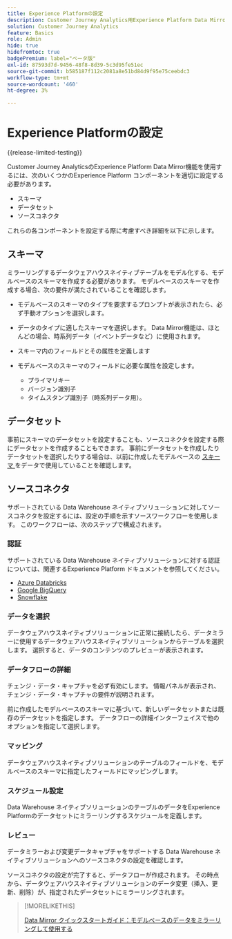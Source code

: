 ```yaml
---
title: Experience Platformの設定
description: Customer Journey Analytics用Experience Platform Data Mirrorのスキーマおよびデータセットを設定する方法について
solution: Customer Journey Analytics
feature: Basics
role: Admin
hide: true
hidefromtoc: true
badgePremium: label="ベータ版"
exl-id: 87593d7d-9456-48f8-8d39-5c3d95fe51ec
source-git-commit: b585187f112c2081a8e51bd84d9f95e75ceebdc3
workflow-type: tm+mt
source-wordcount: '460'
ht-degree: 3%

---
```


# Experience Platformの設定

{{release-limited-testing}}

Customer Journey AnalyticsのExperience Platform Data Mirror機能を使用するには、次のいくつかのExperience Platform コンポーネントを適切に設定する必要があります。

* スキーマ
* データセット
* ソースコネクタ

これらの各コンポーネントを設定する際に考慮すべき詳細を以下に示します。

## スキーマ

ミラーリングするデータウェアハウスネイティブテーブルをモデル化する、モデルベースのスキーマを作成する必要があります。 モデルベースのスキーマを作成する場合、次の要件が満たされていることを確認します。

* モデルベースのスキーマのタイプを要求するプロンプトが表示されたら、必ず手動オプションを選択します。
* データのタイプに適したスキーマを選択します。 Data Mirror機能は、ほとんどの場合、時系列データ（イベントデータなど）に使用されます。

* スキーマ内のフィールドとその属性を定義します
* モデルベースのスキーマのフィールドに必要な属性を設定します。

   * プライマリキー
   * バージョン識別子
   * タイムスタンプ識別子（時系列データ用）。

## データセット

事前にスキーマのデータセットを設定することも、ソースコネクタを設定する際にデータセットを作成することもできます。
事前にデータセットを作成したりデータセットを選択したりする場合は、以前に作成したモデルベースの [ スキーマ ](#schema) をデータで使用していることを確認します。


## ソースコネクタ

サポートされている Data Warehouse ネイティブソリューションに対してソースコネクタを設定するには、設定の手順を示すソースワークフローを使用します。 このワークフローは、次のステップで構成されます。

### 認証

サポートされている Data Warehouse ネイティブソリューションに対する認証については、関連するExperience Platform ドキュメントを参照してください。

* [Azure Databricks](https://experienceleague.adobe.com/ja/docs/experience-platform/sources/connectors/databases/databricks)
* [Google BigQuery](https://experienceleague.adobe.com/ja/docs/experience-platform/sources/connectors/databases/bigquery)
* [Snowflake](https://experienceleague.adobe.com/ja/docs/experience-platform/sources/connectors/databases/snowflake)


### データを選択

データウェアハウスネイティブソリューションに正常に接続したら、データミラーに使用するデータウェアハウスネイティブソリューションからテーブルを選択します。 選択すると、データのコンテンツのプレビューが表示されます。


### データフローの詳細

チェンジ・データ・キャプチャを必ず有効にします。 情報パネルが表示され、チェンジ・データ・キャプチャの要件が説明されます。

前に作成したモデルベースのスキーマに基づいて、新しいデータセットまたは既存のデータセットを指定します。 データフローの詳細インターフェイスで他のオプションを指定して選択します。


### マッピング

データウェアハウスネイティブソリューションのテーブルのフィールドを、モデルベースのスキーマに指定したフィールドにマッピングします。


### スケジュール設定

Data Warehouse ネイティブソリューションのテーブルのデータをExperience Platformのデータセットにミラーリングするスケジュールを定義します。


### レビュー

データミラーおよび変更データキャプチャをサポートする Data Warehouse ネイティブソリューションへのソースコネクタの設定を確認します。


ソースコネクタの設定が完了すると、データフローが作成されます。 その時点から、データウェアハウスネイティブソリューションのデータ変更（挿入、更新、削除）が、指定されたデータセットにミラーリングされます。


>[!MORELIKETHIS]
>
>[Data Mirror クイックスタートガイド：モデルベースのデータをミラーリングして使用する ](model-based.md)
>
